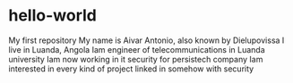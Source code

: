 # hello-world
My first repository
My name is Aivar Antonio, also known by Dielupovissa
I live in Luanda, Angola
Iam engineer of telecommunications in Luanda university
Iam now working in it security for persistech company
Iam interested in every kind of project linked in somehow with security
